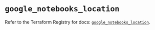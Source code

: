 # `google_notebooks_location`

Refer to the Terraform Registry for docs: [`google_notebooks_location`](https://registry.terraform.io/providers/hashicorp/google-beta/5.28.0/docs/resources/google_notebooks_location).
